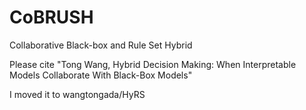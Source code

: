 # CoBRUSH
Collaborative Black-box and Rule Set Hybrid

Please cite 
"Tong Wang, Hybrid Decision Making: When Interpretable Models Collaborate With Black-Box Models"

I moved it to wangtongada/HyRS

